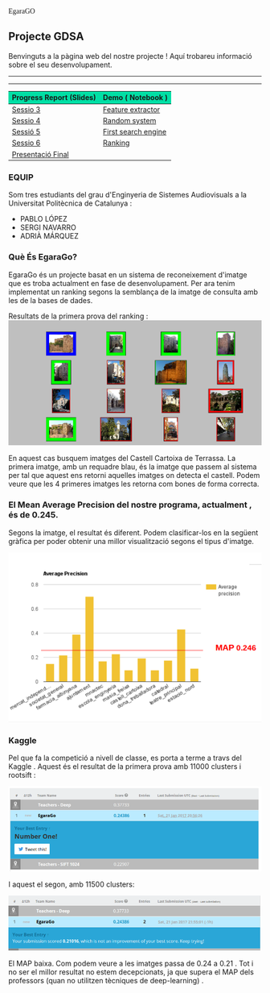 <font face="Comic Sans MS"> EgaraGO</font>
## Projecte GDSA

Benvinguts a la pàgina web del nostre projecte !
Aquí trobareu informació sobre el seu desenvolupament.

***

***  

<table> 
        <thead>
        <tr>
              <th BGCOLOR="#01DFA5">Progress Report (Slides)</th>
              <th BGCOLOR="#01DFA5">Demo ( Notebook )</th>
           </tr>
           </thead>
           <tbody >
           <tr>
              <td><a href="https://docs.google.com/presentation/d/1UeMRaRQHtqzRAGYTKyew4l1ZVFne8FykBzHa77rgHTE/edit#slide=id.p" > Sessio 3</a> </td>
              <td> <a href= "https://github.com/gdsa-upc/EgaraGO/blob/master/Sessio3/PrimerScript.ipynb2"> Feature extractor</a> </td>
          </tr>
          <tr>
              <td><a href="https://docs.google.com/presentation/d/1FElw3wB09kewor5mdKbvPPm-bbtXHXuGJ7aZfIRPLeA/edit#slide=id.g19dadb106c_0_59" > Sessio 4</a></td>
              <td> <a href="https://github.com/gdsa-upc/EgaraGO/tree/master/Sessio4" >Random system </a></td>
          </tr>
          <tr>
              <td><a href="https://docs.google.com/presentation/d/1fBsOT1efNTmQegLOExFy2-xjiymivh_vvsCnBiclJPw/edit#slide=id.g1a029ee159_2_22" > Sessió 5 </a></td>
              <td> <a href="https://github.com/gdsa-upc/EgaraGO/blob/master/Sessio5/sesion5.ipynb">First search engine</a></td>
          </tr>
          <tr>
              <td><a href="https://docs.google.com/presentation/d/1kPW7dIn1MHWKluWvtV3_aR2NJTlmm2-AdDa4cySGnJ0/edit#slide=id.p" > Sessio 6</a> </td>
              <td> <a href= "https://github.com/gdsa-upc/EgaraGO/blob/master/Sessio6/Ranking.ipynb"> Ranking</a> </td>
          </tr>
           <tr>
              <td><a href=" " > Presentació Final</a> </td>
              </tr>
          </tbody>
        </table>
   
### **EQUIP** 
Som tres estudiants del grau d'Enginyeria de Sistemes Audiovisuals a la Universitat Politècnica de Catalunya :

* PABLO LÓPEZ 
* SERGI NAVARRO 
* ADRIÀ MÁRQUEZ


### **Què És EgaraGo?**

EgaraGo és un projecte basat en un sistema de reconeixement d'imatge que es troba actualment en fase de desenvolupament.
Per ara tenim implementat un ranking segons la semblança de la imatge de consulta amb les de la bases de dades. 

Resultats de la primera prova del ranking :
![foto](https://github.com/gdsa-upc/EgaraGO/blob/gh-pages/images/Pantallazo-2016-12-09%2011-37-16.png?raw=true)

En aquest cas busquem imatges del Castell Cartoixa de Terrassa. La primera imatge, amb un requadre blau, és la imatge que passem al sistema per tal que aquest ens retorni aquelles imatges on detecta el castell. Podem veure que les 4 primeres imatges les retorna com bones de forma correcta. 


### El Mean Average Precision del nostre programa, actualment , és de 0.245. 
Segons la imatge, el resultat és diferent. Podem clasificar-los en la següent gràfica per poder obtenir una millor visualització segons el tipus d'imatge. 

![foto](https://github.com/gdsa-upc/EgaraGO/blob/gh-pages/images/Pantallazo-2016-12-21%2023-13-18.png?raw=true)

### Kaggle 
Pel que fa la competició a nivell de classe, es porta a terme a travs del Kaggle . 
Aquest és el resultat de la primera prova amb 11000 clusters i rootsift :

![foto](https://github.com/gdsa-upc/EgaraGO/blob/gh-pages/images/Pantallazo-2017-01-21%2022-37-03.png?raw=true)

I aquest el segon, amb 11500 clusters:

![foto](https://github.com/gdsa-upc/EgaraGO/blob/gh-pages/images/Pantallazo-2017-01-21%2022-57-19.png?raw=true)

El MAP baixa. Com podem veure a les imatges passa de 0.24 a 0.21 .
Tot i no ser el millor resultat no estem decepcionats, ja que supera el MAP dels professors (quan no utilitzen tècniques de deep-learning) .
